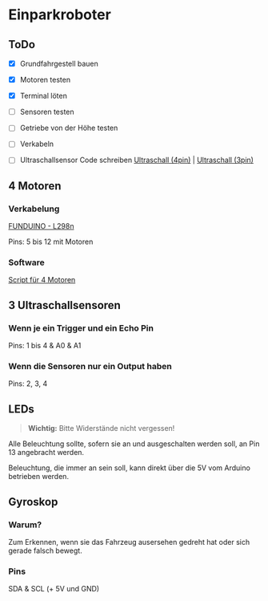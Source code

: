 # Einparkroboter

## ToDo

- [x] Grundfahrgestell bauen
- [x] Motoren testen
- [x] Terminal löten
- [ ] Sensoren testen
- [ ] Getriebe von der Höhe testen
- [ ] Verkabeln
- [ ] Ultraschallsensor Code schreiben [Ultraschall (4pin)](https://funduino.de/nr-10-entfernung-messen) | [Ultraschall (3pin)](https://docs.arduino.cc/built-in-examples/sensors/Ping)


## 4 Motoren

### Verkabelung

[FUNDUINO - L298n](https://funduino.de/nr-34-motoren-mit-h-bruecke-l298n-ansteuern)

Pins: 5 bis 12 mit Motoren

### Software

[Script für 4 Motoren](/Test/Motoren/WechselRichtung.ino)

## 3 Ultraschallsensoren

### Wenn je ein Trigger und ein Echo Pin

Pins: 1 bis 4 & A0 & A1

### Wenn die Sensoren nur ein Output haben

Pins: 2, 3, 4

## LEDs

> **Wichtig:**  Bitte Widerstände nicht vergessen!

Alle Beleuchtung sollte, sofern sie an und ausgeschalten werden soll, an Pin 13 angebracht werden.

Beleuchtung, die immer an sein soll, kann direkt über die 5V vom Arduino betrieben werden.

## Gyroskop

### Warum?

Zum Erkennen, wenn sie das Fahrzeug ausersehen gedreht hat oder sich gerade falsch bewegt.

### Pins

SDA & SCL (+ 5V und GND)

